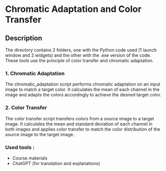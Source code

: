 # Chromatic Adaptation and Color Transfer

## Description

The directory contains 2 folders, one with the Python code used (1 launch window and 2 widgets) and the other with the .exe version of the code. These tools use the principle of color transfer and chromatic adaptation.

### 1. Chromatic Adaptation

The chromatic_adaptation script performs chromatic adaptation on an input image to match a target color. It calculates the mean of each channel in the image and adapts the colors accordingly to achieve the desired target color.

### 2. Color Transfer
The color transfer script transfers colors from a source image to a target image. It calculates the mean and standard deviation of each channel in both images and applies color transfer to match the color distribution of the source image to the target image.

### Used tools : 

- Course materials
- ChatGPT (for translation and explanations)
